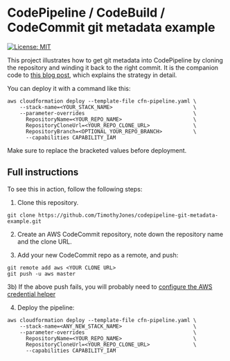 # CodePipeline / CodeBuild / CodeCommit git metadata example

[![License: MIT](https://img.shields.io/badge/License-MIT-yellow.svg)](https://opensource.org/licenses/MIT)

This project illustrates how to get git metadata into CodePipeline by cloning the
repository and winding it back to the right commit. It is the companion code to [this blog post](https://medium.com/@timothyjones_88921/how-to-access-git-metadata-in-codebuild-when-using-codepipeline-codecommit-ceacf2c5c1dc), which explains the strategy in detail.

You can deploy it with a command like this:

```
aws cloudformation deploy --template-file cfn-pipeline.yaml \
    --stack-name=<YOUR_STACK_NAME>                          \
    --parameter-overrides                                   \
      RepositoryName=<YOUR_REPO_NAME>                       \
      RepositoryCloneUrl=<YOUR_REPO_CLONE_URL>              \
      RepositoryBranch=<OPTIONAL_YOUR_REPO_BRANCH>          \
      --capabilities CAPABILITY_IAM
```

Make sure to replace the bracketed values before deployment.

## Full instructions

To see this in action, follow the following steps:

1) Clone this repository.

```
git clone https://github.com/TimothyJones/codepipeline-git-metadata-example.git
```

2) Create an AWS CodeCommit repository, note down the repository name and the clone URL.

3) Add your new CodeCommit repo as a remote, and push:

```
git remote add aws <YOUR CLONE URL>
git push -u aws master
```

3b) If the above push fails, you will probably need to [configure the AWS credential helper](https://docs.aws.amazon.com/codecommit/latest/userguide/setting-up-https-unixes.html)

4) Deploy the pipeline: 

```
aws cloudformation deploy --template-file cfn-pipeline.yaml \
    --stack-name=<ANY_NEW_STACK_NAME>                       \
    --parameter-overrides                                   \
      RepositoryName=<YOUR_REPO_NAME>                       \
      RepositoryCloneUrl=<YOUR_REPO_CLONE_URL>              \
      --capabilities CAPABILITY_IAM
```
